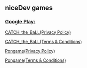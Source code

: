 ## niceDev games

### [Google Play:](https://play.google.com/store/apps/dev?id=4689293608076356158)

[CATCH_the_BaLL(Privacy Policy)](https://niceddev.github.io/Privacy-Policy-Terms-Conditions/CATCH%20the%20BaLL/p_p)

[CATCH_the_BaLL(Terms & Conditions)](https://niceddev.github.io/Privacy-Policy-Terms-Conditions/CATCH%20the%20BaLL/t_c)

[Pongame(Privacy Policy)](https://niceddev.github.io/Privacy-Policy-Terms-Conditions/Pongame/p_p)

[Pongame(Terms & Conditions)](https://niceddev.github.io/Privacy-Policy-Terms-Conditions/Pongame/t_c)


